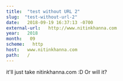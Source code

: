 ```yaml
---
title:  "test without URL 2" 
slug:  "test-without-url-2" 
date:   2018-09-19 16:37:13 -0700 
external-url:   http://www.nitinkhanna.com 
year:   2018 
month:   09 
scheme:   http 
host:   www.nitinkhanna.com 
path:   / 
---
```


it'll just take nitinkhanna.com :D
Or will it?